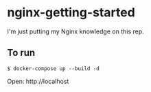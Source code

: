 # nginx-getting-started
I'm just putting my Nginx knowledge on this rep.

## To run
```
$ docker-compose up --build -d
```

Open: http://localhost